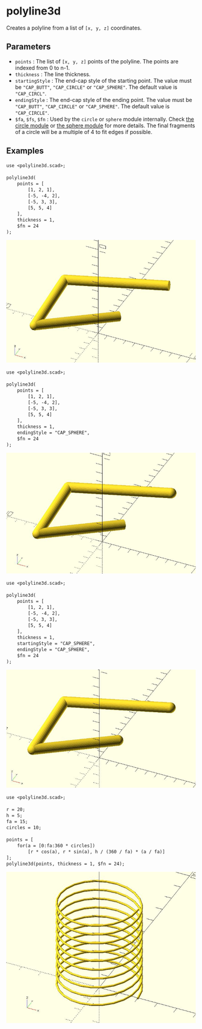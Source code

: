 # polyline3d

Creates a polyline from a list of `[x, y, z]` coordinates. 

## Parameters

- `points` : The list of `[x, y, z]` points of the polyline. The points are indexed from 0 to n-1.
- `thickness` : The line thickness.
- `startingStyle` : The end-cap style of the starting point. The value must be `"CAP_BUTT"`, `"CAP_CIRCLE"` or `"CAP_SPHERE"`. The default value is `"CAP_CIRCL"`. 
- `endingStyle` : The end-cap style of the ending point. The value must be `"CAP_BUTT"`, `"CAP_CIRCLE"` or `"CAP_SPHERE"`. The default value is `"CAP_CIRCLE"`.
- `$fa`, `$fs`, `$fn` : Used by the `circle` or `sphere` module internally. Check [the circle module](https://en.wikibooks.org/wiki/OpenSCAD_User_Manual/Using_the_2D_Subsystem#circle) or [the sphere module](https://en.wikibooks.org/wiki/OpenSCAD_User_Manual/Primitive_Solids#sphere) for more details. The final fragments of a circle will be a multiple of 4 to fit edges if possible.

## Examples

    use <polyline3d.scad>;

	polyline3d(
	    points = [
	        [1, 2, 1], 
	        [-5, -4, 2], 
	        [-5, 3, 3], 
	        [5, 5, 4]
	    ], 
	    thickness = 1,
        $fn = 24
	);

![polyline3d](images/lib-polyline3d-1.JPG)

    use <polyline3d.scad>;

	polyline3d(
	    points = [
	        [1, 2, 1], 
	        [-5, -4, 2], 
	        [-5, 3, 3], 
	        [5, 5, 4]
	    ], 
	    thickness = 1,
	    endingStyle = "CAP_SPHERE",
        $fn = 24
	);

![polyline3d](images/lib-polyline3d-2.JPG)

    use <polyline3d.scad>;

	polyline3d(
	    points = [
	        [1, 2, 1], 
	        [-5, -4, 2], 
	        [-5, 3, 3], 
	        [5, 5, 4]
	    ], 
	    thickness = 1,
	    startingStyle = "CAP_SPHERE",
	    endingStyle = "CAP_SPHERE",
        $fn = 24
	);

![polyline3d](images/lib-polyline3d-3.JPG)

    use <polyline3d.scad>;
    
	r = 20;
	h = 5;
	fa = 15;
	circles = 10;
	
	points = [
	    for(a = [0:fa:360 * circles]) 
	        [r * cos(a), r * sin(a), h / (360 / fa) * (a / fa)]
	];
	polyline3d(points, thickness = 1, $fn = 24);

![polyline3d](images/lib-polyline3d-4.JPG)